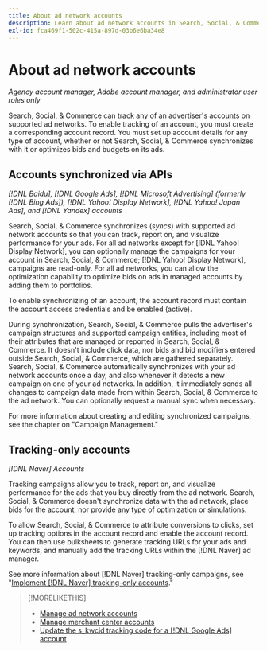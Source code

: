 ```yaml
---
title: About ad network accounts
description: Learn about ad network accounts in Search, Social, & Commerce.
exl-id: fca469f1-502c-415a-897d-03b6e6ba34e8
---
```

# About ad network accounts

*Agency account manager, Adobe account manager, and administrator user roles only*

Search, Social, & Commerce can track any of an advertiser's accounts on supported ad networks. To enable tracking of an account, you must create a corresponding account record. You must set up account details for any type of account, whether or not Search, Social, & Commerce synchronizes with it or optimizes bids and budgets on its ads.

## Accounts synchronized via APIs

*[!DNL Baidu], [!DNL Google Ads], [!DNL Microsoft Advertising] (formerly [!DNL Bing Ads]), [!DNL Yahoo! Display Network], [!DNL Yahoo! Japan Ads], and [!DNL Yandex] accounts*

Search, Social, & Commerce synchronizes (*syncs*) with supported ad network accounts so that you can track, report on, and visualize performance for your ads. For all ad networks except for [!DNL Yahoo! Display Network], you can optionally manage the campaigns for your account in Search, Social, & Commerce; [!DNL Yahoo! Display Network], campaigns are read-only. For all ad networks, you can allow the optimization capability to optimize bids on ads in managed accounts by adding them to portfolios.

To enable synchronizing of an account, the account record must contain the account access credentials and be enabled (active).

During synchronization, Search, Social, & Commerce pulls the advertiser's campaign structures and supported campaign entities, including most of their attributes that are managed or reported in Search, Social, & Commerce. It doesn't include click data, nor bids and bid modifiers entered outside Search, Social, & Commerce, which are gathered separately. Search, Social, & Commerce automatically synchronizes with your ad network accounts once a day, and also whenever it detects a new campaign on one of your ad networks. In addition, it immediately sends all changes to campaign data made from within Search, Social, & Commerce to the ad network. You can optionally request a manual sync when necessary.

For more information about creating and editing synchronized campaigns, see the chapter on "Campaign Management."

## Tracking-only accounts

*[!DNL Naver] Accounts*

Tracking campaigns allow you to track, report on, and visualize performance for the ads that you buy directly from the ad network. Search, Social, & Commerce doesn't synchronize data with the ad network, place bids for the account, nor provide any type of optimization or simulations.

To allow Search, Social, & Commerce to attribute conversions to clicks, set up tracking options in the account record and enable the account record. You can then use bulksheets to generate tracking URLs for your ads and keywords, and manually add the tracking URLs within the [!DNL Naver] ad manager.

See more information about [!DNL Naver] tracking-only campaigns, see "[Implement [!DNL Naver] tracking-only accounts](/help/search-social-commerce/campaign-management/naver-tracking-only-account-implement.md)."

>[!MORELIKETHIS]
>
>* [Manage ad network accounts](ad-network-account-manage.md)
>* [Manage merchant center accounts](merchant-account-manage.md)
>* [Update the s\_kwcid tracking code for a [!DNL Google Ads] account](update-skwcid-google.md)
